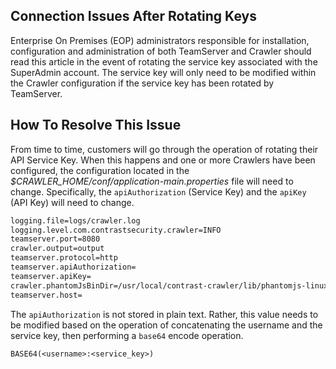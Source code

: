 <!--
title: "Configuring Crawler to Connect to TeamServer After Rotating Service Keys"
description: "Configuring Crawler to Connect to TeamServer After Rotating Service Keys."
tags: "troubleshoot authentication crawler configuration API Base64 phantomJS"
-->

## Connection Issues After Rotating Keys
Enterprise On Premises (EOP) administrators responsible for installation, configuration and administration of both TeamServer and Crawler should read this article in the event of rotating the service key associated with the SuperAdmin account. The service key will only need to be modified within the Crawler configuration if the service key has been rotated by TeamServer.

## How To Resolve This Issue
From time to time, customers will go through the operation of rotating their API Service Key. When this happens and one or more Crawlers have been configured, the configuration located in the *$CRAWLER_HOME/conf/application-main.properties* file will need to change. Specifically, the ```apiAuthorization``` (Service Key) and the ```apiKey``` (API Key) will need to change.

```bash
logging.file=logs/crawler.log
logging.level.com.contrastsecurity.crawler=INFO
teamserver.port=8080
crawler.output=output
teamserver.protocol=http
teamserver.apiAuthorization=
teamserver.apiKey=
crawler.phantomJsBinDir=/usr/local/contrast-crawler/lib/phantomjs-linux/bin/phantomjs
teamserver.host=
```

The ```apiAuthorization``` is not stored in plain text. Rather, this value needs to be modified based on the operation of concatenating the username and the service key, then performing a ```base64``` encode operation.

```
BASE64(<username>:<service_key>)
```

 

